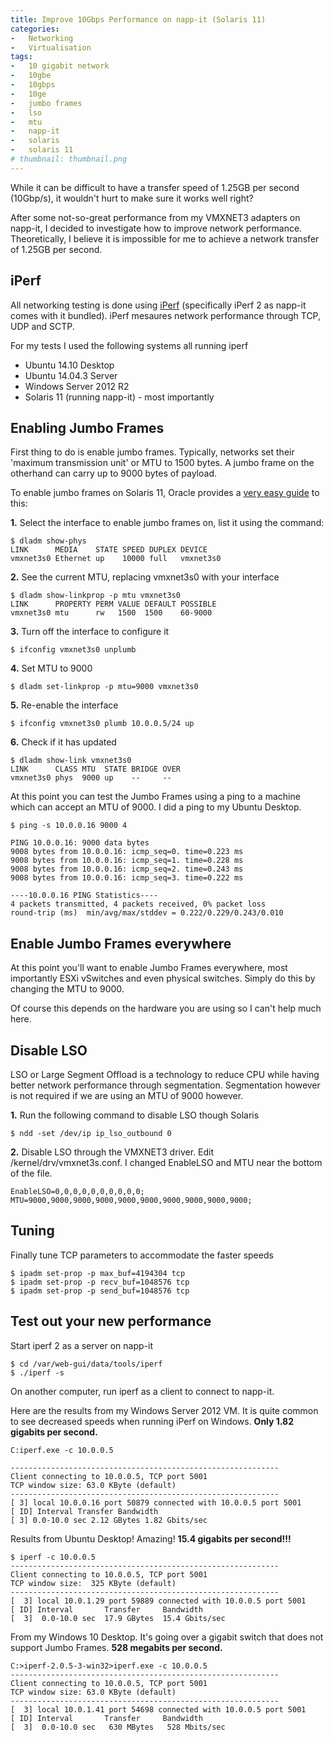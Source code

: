 ```yaml
---
title: Improve 10Gbps Performance on napp-it (Solaris 11)
categories:
-   Networking
-   Virtualisation
tags:
-   10 gigabit network
-   10gbe
-   10gbps
-   10ge
-   jumbo frames
-   lso
-   mtu
-   napp-it
-   solaris
-   solaris 11
# thumbnail: thumbnail.png
---
```


While it can be difficult to have a transfer speed of 1.25GB per second (10Gbp/s), it wouldn't hurt to make sure it works well right?

<!-- more -->

After some not-so-great performance from my VMXNET3 adapters on napp-it, I decided to investigate how to improve network performance. Theoretically, I believe it is impossible for me to achieve a network transfer of 1.25GB per second.

## iPerf

All networking testing is done using [iPerf](https://iperf.fr) (specifically iPerf 2 as napp-it comes with it bundled). iPerf mesaures network performance through TCP, UDP and SCTP.

For my tests I used the following systems all running iperf

*   Ubuntu 14.10 Desktop
*   Ubuntu 14.04.3 Server
*   Windows Server 2012 R2
*   Solaris 11 (running napp-it) - most importantly

## Enabling Jumbo Frames

First thing to do is enable jumbo frames. Typically, networks set their 'maximum transmission unit' or MTU to 1500 bytes. A jumbo frame on the otherhand can carry up to 9000 bytes of payload.

To enable jumbo frames on Solaris 11, Oracle provides a [very easy guide](https://docs.oracle.com/cd/E19120-01/open.solaris/819-6990/ggtwf/index.html) to this:

**1.** Select the interface to enable jumbo frames on, list it using the command:

```terminal
$ dladm show-phys
LINK      MEDIA    STATE SPEED DUPLEX DEVICE
vmxnet3s0 Ethernet up    10000 full   vmxnet3s0
```

**2.** See the current MTU, replacing vmxnet3s0 with your interface

```terminal
$ dladm show-linkprop -p mtu vmxnet3s0
LINK      PROPERTY PERM VALUE DEFAULT POSSIBLE
vmxnet3s0 mtu      rw   1500  1500    60-9000
```

**3.** Turn off the interface to configure it

```terminal
$ ifconfig vmxnet3s0 unplumb
```

**4.** Set MTU to 9000

```terminal
$ dladm set-linkprop -p mtu=9000 vmxnet3s0
```

**5.** Re-enable the interface

```terminal
$ ifconfig vmxnet3s0 plumb 10.0.0.5/24 up
```

**6.** Check if it has updated

```terminal
$ dladm show-link vmxnet3s0
LINK      CLASS MTU  STATE BRIDGE OVER
vmxnet3s0 phys  9000 up    --     --
```

At this point you can test the Jumbo Frames using a ping to a machine which can accept an MTU of 9000. I did a ping to my Ubuntu Desktop.

```terminal
$ ping -s 10.0.0.16 9000 4

PING 10.0.0.16: 9000 data bytes
9008 bytes from 10.0.0.16: icmp_seq=0. time=0.223 ms
9008 bytes from 10.0.0.16: icmp_seq=1. time=0.228 ms
9008 bytes from 10.0.0.16: icmp_seq=2. time=0.243 ms
9008 bytes from 10.0.0.16: icmp_seq=3. time=0.222 ms

----10.0.0.16 PING Statistics----
4 packets transmitted, 4 packets received, 0% packet loss
round-trip (ms)  min/avg/max/stddev = 0.222/0.229/0.243/0.010
```

## Enable Jumbo Frames everywhere

At this point you'll want to enable Jumbo Frames everywhere, most importantly ESXi vSwitches and even physical switches. Simply do this by changing the MTU to 9000.

Of course this depends on the hardware you are using so I can't help much here.

## Disable LSO

LSO or Large Segment Offload is a technology to reduce CPU while having better network performance through segmentation. Segmentation however is not required if we are using an MTU of 9000 however.

**1.** Run the following command to disable LSO though Solaris

```terminal
$ ndd -set /dev/ip ip_lso_outbound 0
```

**2.** Disable LSO through the VMXNET3 driver. Edit /kernel/drv/vmxnet3s.conf. I changed EnableLSO and MTU near the bottom of the file.

```config
EnableLSO=0,0,0,0,0,0,0,0,0,0;
MTU=9000,9000,9000,9000,9000,9000,9000,9000,9000,9000;
```

## Tuning

Finally tune TCP parameters to accommodate the faster speeds

```terminal
$ ipadm set-prop -p max_buf=4194304 tcp
$ ipadm set-prop -p recv_buf=1048576 tcp
$ ipadm set-prop -p send_buf=1048576 tcp
```

## Test out your new performance

Start iperf 2 as a server on napp-it

```terminal
$ cd /var/web-gui/data/tools/iperf
$ ./iperf -s
```

On another computer, run iperf as a client to connect to napp-it.

Here are the results from my Windows Server 2012 VM. It is quite common to see decreased speeds when running iPerf on Windows. **Only 1.82 gigabits per second.**

```terminal
C:iperf.exe -c 10.0.0.5

------------------------------------------------------------
Client connecting to 10.0.0.5, TCP port 5001
TCP window size: 63.0 KByte (default)
------------------------------------------------------------
[ 3] local 10.0.0.16 port 50879 connected with 10.0.0.5 port 5001
[ ID] Interval Transfer Bandwidth
[ 3] 0.0-10.0 sec 2.12 GBytes 1.82 Gbits/sec
```

Results from Ubuntu Desktop! Amazing! **15.4 gigabits per second!!!**

```terminal
$ iperf -c 10.0.0.5
------------------------------------------------------------
Client connecting to 10.0.0.5, TCP port 5001
TCP window size:  325 KByte (default)
------------------------------------------------------------
[  3] local 10.0.1.29 port 59889 connected with 10.0.0.5 port 5001
[ ID] Interval       Transfer     Bandwidth
[  3]  0.0-10.0 sec  17.9 GBytes  15.4 Gbits/sec
```

From my Windows 10 Desktop. It's going over a gigabit switch that does not support Jumbo Frames. **528 megabits per second.**

```terminal
C:>iperf-2.0.5-3-win32>iperf.exe -c 10.0.0.5
------------------------------------------------------------
Client connecting to 10.0.0.5, TCP port 5001
TCP window size: 63.0 KByte (default)
------------------------------------------------------------
[  3] local 10.0.1.41 port 54698 connected with 10.0.0.5 port 5001
[ ID] Interval       Transfer     Bandwidth
[  3]  0.0-10.0 sec   630 MBytes   528 Mbits/sec
```
